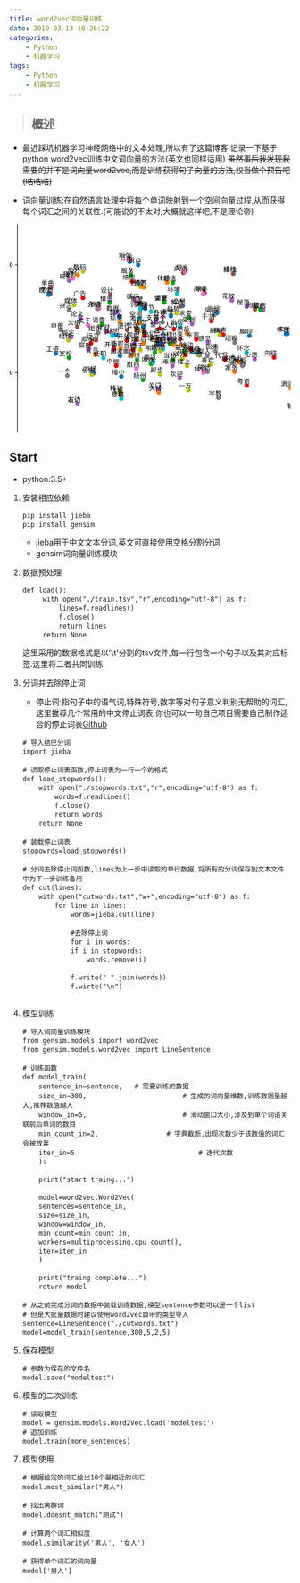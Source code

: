 ```yaml
---
title: word2vec词向量训练
date: 2019-03-13 10:26:22
categories:
    - Python
    - 机器学习
tags:
    - Python
    - 机器学习
---
```


>## 概述
* 最近踩坑机器学习神经网络中的文本处理,所以有了这篇博客.记录一下基于python word2vec训练中文词向量的方法(英文也同样适用)
~~虽然事后我发现我需要的并不是词向量word2vec,而是训练获得句子向量的方法,权当做个预告吧(咕咕咕)~~

* 词向量训练:在自然语言处理中将每个单词映射到一个空间向量过程,从而获得每个词汇之间的关联性.(可能说的不太对,大概就这样吧,不是理论帝)
  
![ 少数正经的图](0.jpg)

<!--more-->

## Start

* python:3.5+

1. 安装相应依赖
   ```
   pip install jieba 
   pip install gensim
   ```
   * jieba用于中文文本分词,英文可直接使用空格分割分词
   * gensim词向量训练模块

2. 数据预处理
   ```
   def load():
        with open("./train.tsv","r",encoding="utf-8") as f:
            lines=f.readlines()
            f.close()
            return lines
        return None
   ```
   这里采用的数据格式是以'\t'分割的tsv文件,每一行包含一个句子以及其对应标签.这里将二者共同训练

3. 分词并去除停止词

    * 停止词:指句子中的语气词,特殊符号,数字等对句子意义判别无帮助的词汇,这里推荐几个常用的中文停止词表,你也可以一句自己项目需要自己制作适合的停止词表[Github](https://github.com/goto456/stopwords)

    ```
    # 导入结巴分词
    import jieba

    # 读取停止词表函数,停止词表为一行一个的格式
    def load_stopwords():
        with open("./stopwords.txt","r",encoding="utf-8") as f:
            words=f.readlines()
            f.close()
            return words
        return None
    
    # 装载停止词表
    stopowrds=load_stopwords()

    # 分词去除停止词函数,lines为上一步中读取的单行数据,将所有的分词保存到文本文件中为下一步训练备用
    def cut(lines):
        with open("cutwords.txt","w+",encoding="utf-8") as f:
            for line in lines:
                words=jieba.cut(line)
                
                #去除停止词
                for i in words:
                if i in stopwords:
                    words.remove(i)
                
                f.write(" ".join(words))
                f.wirte("\n")
            
    ```

4. 模型训练
    ```
    # 导入词向量训练模块
    from gensim.models import word2vec
    from gensim.models.word2vec import LineSentence

    # 训练函数
    def model_train(
        sentence_in=sentence,   # 需要训练的数据
        size_in=300,                        # 生成的词向量维数,训练数据量越大,推荐数值越大
        window_in=5,                        # 滑动窗口大小,涉及到单个词语关联前后单词的数目
        min_count_in=2,                 # 字典截断,出现次数少于该数值的词汇会被放弃
        iter_in=5                               # 迭代次数
        ):

        print("start traing...")
        
        model=word2vec.Word2Vec(
        sentences=sentence_in,
        size=size_in,
        window=window_in,
        min_count=min_count_in,
        workers=multiprocessing.cpu_count(),
        iter=iter_in
        )
        
        print("traing complete...")
        return model
    
    # 从之前完成分词的数据中装载训练数据,模型sentence参数可以是一个list
    # 但是大批量数据时建议使用word2vec自带的类型导入
    sentence=LineSentence("./cutwords.txt")
    model=model_train(sentence,300,5,2,5)    
    ```
5. 保存模型
    ```
    # 参数为保存的文件名
    model.save("modeltest")
    ```

6. 模型的二次训练
    ```
    # 读取模型
    model = gensim.models.Word2Vec.load('modeltest')
    # 追加训练
    model.train(more_sentences)
    ```

7. 模型使用
    ```
    # 根据给定的词汇给出10个最相近的词汇
    model.most_similar("男人")

    # 找出离群词
    model.doesnt_match("测试")

    # 计算两个词汇相似度
    model.similarity('男人', '女人') 

    # 获得单个词汇的词向量
    model['男人']
    ```

